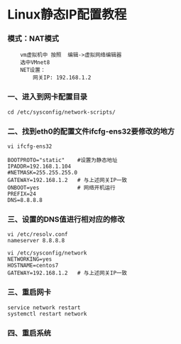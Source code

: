 # Linux静态IP配置教程

### 模式：NAT模式
		vm虚拟机中 按照  编辑->虚拟网络编辑器
		选中VMnet8
		NET设置：
			网关IP: 192.168.1.2

### 一、进入到网卡配置目录
	
	cd /etc/sysconfig/network-scripts/

### 二、找到eth0的配置文件ifcfg-ens32要修改的地方

	vi ifcfg-ens32
	
	BOOTPROTO="static"    #设置为静态地址
	IPADDR=192.168.1.104
	#NETMASK=255.255.255.0
	GATEWAY=192.168.1.2   # 与上述网关IP一致
	ONBOOT=yes            # 网络开机运行
	PREFIX=24
	DNS=8.8.8.8
	
### 三、设置的DNS值进行相对应的修改

	vi /etc/resolv.conf
	nameserver 8.8.8.8
	
	vi /etc/sysconfig/network
	NETWORKING=yes
	HOSTNAME=centos7
	GATEWAY=192.168.1.2   # 与上述网关IP一致
	
	
### 三、重启网卡

	service network restart 
	systemctl restart network
	
### 四、重启系统
